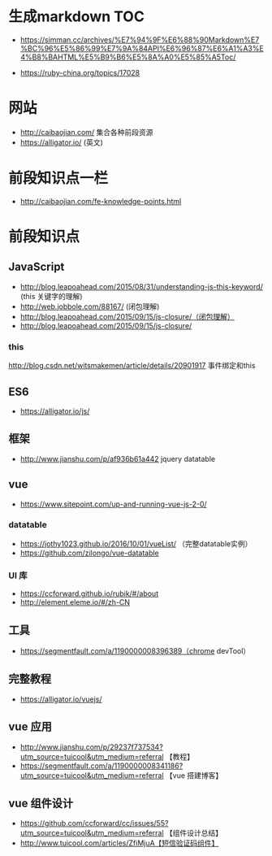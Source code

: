 # 生成markdown TOC
- https://simman.cc/archives/%E7%94%9F%E6%88%90Markdown%E7%BC%96%E5%86%99%E7%9A%84API%E6%96%87%E6%A1%A3%E4%B8%BAHTML%E5%B9%B6%E5%8A%A0%E5%85%A5Toc/

- https://ruby-china.org/topics/17028


# 网站
- http://caibaojian.com/ 集合各种前段资源
- https://alligator.io/ (英文)
# 前段知识点一栏 
- http://caibaojian.com/fe-knowledge-points.html

# 前段知识点

## JavaScript

 - http://blog.leapoahead.com/2015/08/31/understanding-js-this-keyword/ (this 关键字的理解)
 - http://web.jobbole.com/88167/ (闭包理解)
 - http://blog.leapoahead.com/2015/09/15/js-closure/（闭包理解）
 - http://blog.leapoahead.com/2015/09/15/js-closure/
 ### this
 
 http://blog.csdn.net/witsmakemen/article/details/20901917 事件绑定和this
 
 ## ES6
 - https://alligator.io/js/
 
 ## 框架
 
 - http://www.jianshu.com/p/af936b61a442 jquery datatable
 ## vue
 
 - https://www.sitepoint.com/up-and-running-vue-js-2-0/
 ### datatable
 - https://jothy1023.github.io/2016/10/01/vueList/ （完整datatable实例）
 - https://github.com/zilongo/vue-datatable
 
 ### UI 库
 - https://ccforward.github.io/rubik/#/about
 - http://element.eleme.io/#/zh-CN
 
 ## 工具
 - https://segmentfault.com/a/1190000008396389（chrome devTool）
 
 ## 完整教程
 - https://alligator.io/vuejs/
 
 ## vue 应用
 
- http://www.jianshu.com/p/29237f737534?utm_source=tuicool&utm_medium=referral 【教程】
- https://segmentfault.com/a/1190000008341186?utm_source=tuicool&utm_medium=referral 【vue 搭建博客】

## vue 组件设计

- https://github.com/ccforward/cc/issues/55?utm_source=tuicool&utm_medium=referral 【组件设计总结】
- http://www.tuicool.com/articles/ZfiMjuA【短信验证码组件】
